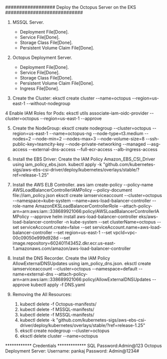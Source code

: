 ################## Deploy the Octopus Server on the EKS ############################

1. MSSQL Server.
    - Deployment File[Done].
    - Service File[Done].
    - Storage Class File[Done].
    - Persistent Volume Claim File[Done].

2. Octopus Deployment Server.
    - Deployment File[Done].
    - Service File[Done].
    - Storage Class File[Done].
    - Persistent Volume Claim File[Done].
    - Ingress File[Done].

3. Create the Cluster:
eksctl create cluster --name=octopus --region=us-east-1 --without-nodegroup

4 Enable IAM Roles for Pods:
eksctl utils associate-iam-oidc-provider --cluster=octopus --region=us-east-1 --approve

5. Create the NodeGroup:
eksctl create nodegroup --cluster=octopus --region=us-east-1 --name=octopus-ng --node-type=t3.medium --nodes=2 --node-min=2 --nodes-max=3 --node-volume-size=8 --ssh-public-key=teamcity-key --node-private-networking --managed --asg-access --external-dns-access --full-ecr-access --alb-ingress-access

6. Install the EBS Driver:
Create the IAM Policy Amazon_EBS_CSI_Driver using iam_policy_ebs.json.
kubectl apply -k "github.com/kubernetes-sigs/aws-ebs-csi-driver/deploy/kubernetes/overlays/stable/?ref=release-1.25"

7. Install the AWS ELB Controller.
aws iam create-policy --policy-name AWSLoadBalancerControllerIAMPolicy --policy-document file://iam_policy.json
eksctl create iamserviceaccount --cluster=octopus --namespace=kube-system --name=aws-load-balancer-controller --role-name AmazonEKSLoadBalancerControllerRole --attach-policy-arn=arn:aws:iam::338689921066:policy/AWSLoadBalancerControllerIAMPolicy --approve
helm install aws-load-balancer-controller eks/aws-load-balancer-controller -n kube-system --set clusterName=octopus --set serviceAccount.create=false --set serviceAccount.name=aws-load-balancer-controller --set region=us-east-1 --set vpcId=vpc-00c09050e999d928d --set image.repository=602401143452.dkr.ecr.us-east-1.amazonaws.com/amazon/aws-load-balancer-controller  

8. Install the DNS Recorder.
Create the IAM Policy AllowExternalDNSUpdates using iam_policy_dns.json.
eksctl create iamserviceaccount --cluster=octopus --namespace=default --name=external-dns --attach-policy-arn=arn:aws:iam::338689921066:policy/AllowExternalDNSUpdates --approve
kubectl apply -f DNS.yaml

9. Removing the All Resources:
    1. kubectl delete -f Octopus-manifests/
    2. kubectl delete -f MSSQL-manifests/
    3. kubectl delete -f MSSQL-manifests/
    4. kubectl delete -k "github.com/kubernetes-sigs/aws-ebs-csi-driver/deploy/kubernetes/overlays/stable/?ref=release-1.25"
    5. eksctl create nodegroup --cluster=octopus
    6. eksctl delete cluster --name=octopus


************ Credentials *************
SQL Password:Admin@123
Octopus Deployment Server:
    Username: pankaj
    Password: Admin@1234#